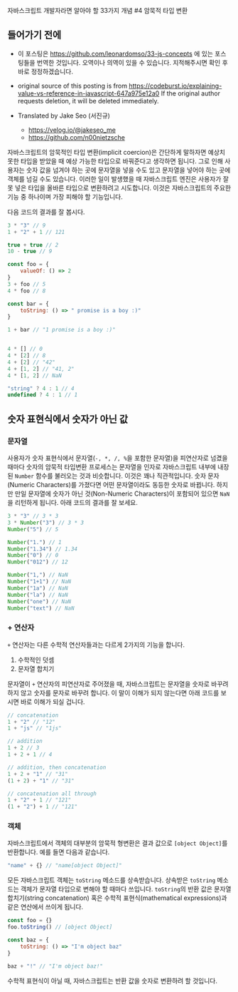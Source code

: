 자바스크립트 개발자라면 알아야 할 33가지 개념 #4 암묵적 타입 변환

## 들어가기 전에
- 이 포스팅은 https://github.com/leonardomso/33-js-concepts 에 있는 포스팅들을 번역한 것입니다. 오역이나 의역이 있을 수 있습니다. 지적해주시면 확인 후 바로 정정하겠습니다.

- original source of this posting is from https://codeburst.io/explaining-value-vs-reference-in-javascript-647a975e12a0 If the original author requests deletion, it will be deleted immediately.

- Translated by Jake Seo (서진규)

	- https://velog.io/@jakeseo_me
	- https://github.com/n00nietzsche


자바스크립트의 암묵적인 타입 변환(implicit coercion)은 간단하게 말하자면 예상치 못한 타입을 받았을 때 예상 가능한 타입으로 바꿔준다고 생각하면 됩니다. 그로 인해 사용자는 숫자 값을 넘겨야 하는 곳에 문자열을 넣을 수도 있고 문자열을 넣어야 하는 곳에 객체를 넘길 수도 있습니다. 이러한 일이 발생했을 때 자바스크립트 엔진은 사용자가 잘못 넣은 타입을 올바른 타입으로 변환하려고 시도합니다. 이것은 자바스크립트의 주요한 기능 중 하나이며 가장 피해야 할 기능입니다.

다음 코드의 결과를 잘 봅시다.

```javascript
3 * "3" // 9
1 + "2" + 1 // 121

true + true // 2
10 - true // 9

const foo = {
	valueOf: () => 2  
}
3 + foo // 5
4 * foo // 8

const bar = {
	toString: () => " promise is a boy :)"  
}

1 + bar // "1 promise is a boy :)"


4 * [] // 0
4 * [2] // 8
4 + [2] // "42"
4 + [1, 2] // "41, 2"
4 * [1, 2] // NaN

"string" ? 4 : 1 // 4
undefined ? 4 : 1 // 1
```
## 숫자 표현식에서 숫자가 아닌 값
### 문자열

사용자가 숫자 표현식에서 문자열(`-, *, /, %`을 포함한 문자열)을 피연산자로 넘겼을 때마다 숫자의 암묵적 타입변환 프로세스는 문자열을 인자로 자바스크립트 내부에 내장된 `Number` 함수를 불러오는 것과 비슷합니다. 이것은 꽤나 직관적입니다. 숫자 문자(Numeric Characters)를 가졌다면 어떤 문자열이라도 동등한 숫자로 바뀝니다. 하지만 만일 문자열에 숫자가 아닌 것(Non-Numeric Characters)이 포함되어 있으면 `NaN`을 리턴하게 됩니다. 아래 코드의 결과를 잘 보세요.

```javascript
3 * "3" // 3 * 3
3 * Number("3") // 3 * 3
Number("5") // 5

Number("1.") // 1
Number("1.34") // 1.34
Number("0") // 0
Number("012") // 12

Number("1,") // NaN
Number("1+1") // NaN
Number("1a") // NaN
Number("la") // NaN
Number("one") // NaN
Number("text") // NaN
```

### + 연산자
`+` 연산자는 다른 수학적 연산자들과는 다르게 2가지의 기능을 합니다.
1. 수학적인 덧셈
2. 문자열 합치기

문자열이 `+` 연산자의 피연산자로 주어졌을 때, 자바스크립트는 문자열을 숫자로 바꾸려 하지 않고 숫자를 문자로 바꾸려 합니다. 이 말이 이해가 되지 않는다면 아래 코드를 보시면 바로 이해가 되실 겁니다.

```javascript
// concatenation
1 + "2" // "12"
1 + "js" // "1js"

// addition
1 + 2 // 3
1 + 2 + 1 // 4

// addition, then concatenation
1 + 2 + "1" // "31"
(1 + 2) + "1" // "31"

// concatenation all through
1 + "2" + 1 // "121"
(1 + "2") + 1 // "121"
```

### 객체
자바스크립트에서 객체의 대부분의 암묵적 형변환은 결과 값으로 `[object Object]`를 반환합니다.
예를 들면 다음과 같습니다.

```javascript
"name" + {} // "name[object Object]"
```

모든 자바스크립트 객체는 `toString` 메소드를 상속받습니다. 상속받은 `toString` 메소드는 객체가 문자열 타입으로 변해야 할 때마다 쓰입니다. `toString`의 반환 값은 문자열 합치기(string concatenation) 혹은 수학적 표현식(mathematical expressions)과 같은 연산에서 쓰이게 됩니다.

```javascript
const foo = {}
foo.toString() // [object Object]

const baz = {
	toString: () => "I'm object baz"  
}

baz + "!" // "I'm object baz!"
```

수학적 표현식이 아닐 때, 자바스크립트는 반환 값을 숫자로 변환하려 할 것입니다. 

